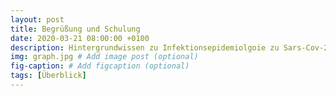 ```yaml
---
layout: post
title: Begrüßung und Schulung 
date: 2020-03-21 08:00:00 +0100
description: Hintergrundwissen zu Infektionsepidemiolgoie zu Sars-Cov-2 # Add post description (optional)
img: graph.jpg # Add image post (optional)
fig-caption: # Add figcaption (optional)
tags: [Überblick]
---
```

